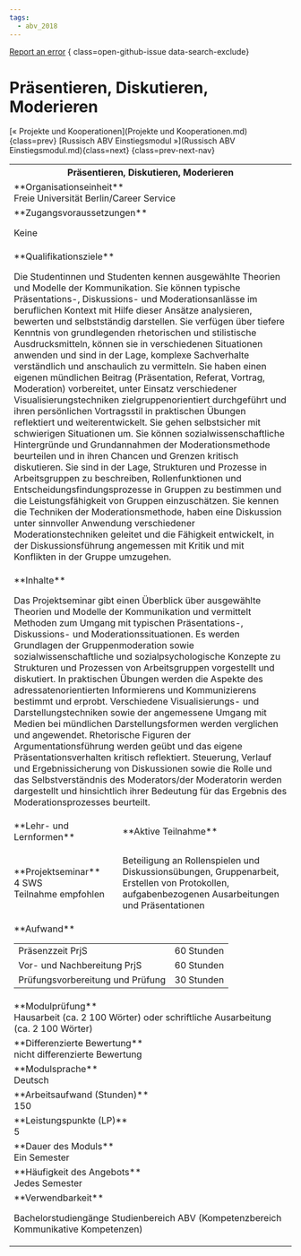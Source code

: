 ```yaml
---
tags:
  - abv_2018
---
```

[Report an error](https://github.com/SGSSGene/FUB-SUP/issues/new?title=Error%20in%20%22Pr%C3%A4sentieren%2C%20Diskutieren%2C%20Moderieren%22&body=There%20seems%20to%20be%20an%20error%20in%20module%20%22Pr%C3%A4sentieren%2C%20Diskutieren%2C%20Moderieren%22%2E%0A%0A%3CDescribe%20here%20a%20slightly%20more%20detailed%20description%20of%20what%20is%20wrong%3E&labels=bug)
{ class=open-github-issue data-search-exclude}

# Präsentieren, Diskutieren, Moderieren

[« Projekte und Kooperationen](Projekte und Kooperationen.md){class=prev}
[Russisch ABV Einstiegsmodul »](Russisch ABV Einstiegsmodul.md){class=next}
{class=prev-next-nav}

<table markdown id="moduledesc">
<tr markdown class="moduledesc_head"><th colspan="2">Präsentieren, Diskutieren, Moderieren </th></tr>
<tr markdown><td colspan="2">**Organisationseinheit**   <br>Freie Universität Berlin/Career Service</td></tr>


<tr markdown><td colspan="2">**Zugangsvoraussetzungen** <br>

Keine


</td></tr>
<tr markdown><td colspan="2">**Qualifikationsziele**    <br>

Die Studentinnen und Studenten kennen ausgewählte Theorien und Modelle der
Kommunikation. Sie können typische Präsentations-, Diskussions- und
Moderationsanlässe im beruflichen Kontext mit Hilfe dieser Ansätze
analysieren, bewerten und selbstständig darstellen. Sie verfügen über
tiefere Kenntnis von grundlegenden rhetorischen und stilistische
Ausdrucksmitteln, können sie in verschiedenen Situationen anwenden und sind
in der Lage, komplexe Sachverhalte verständlich und anschaulich zu
vermitteln. Sie haben einen eigenen mündlichen Beitrag (Präsentation,
Referat, Vortrag, Moderation) vorbereitet, unter Einsatz verschiedener
Visualisierungstechniken zielgruppenorientiert durchgeführt und ihren
persönlichen Vortragsstil in praktischen Übungen reflektiert und
weiterentwickelt. Sie gehen selbstsicher mit schwierigen Situationen um. Sie
können sozialwissenschaftliche Hintergründe und Grundannahmen der
Moderationsmethode beurteilen und in ihren Chancen und Grenzen kritisch
diskutieren. Sie sind in der Lage, Strukturen und Prozesse in Arbeitsgruppen
zu beschreiben, Rollenfunktionen und Entscheidungsfindungsprozesse in
Gruppen zu bestimmen und die Leistungsfähigkeit von Gruppen einzuschätzen.
Sie kennen die Techniken der Moderationsmethode, haben eine Diskussion unter
sinnvoller Anwendung verschiedener Moderationstechniken geleitet und die
Fähigkeit entwickelt, in der Diskussionsführung angemessen mit Kritik und
mit Konflikten in der Gruppe umzugehen.


</td></tr>
<tr markdown><td colspan="2">**Inhalte**                <br>

Das Projektseminar gibt einen Überblick über ausgewählte Theorien und
Modelle der Kommunikation und vermittelt Methoden zum Umgang mit typischen
Präsentations-, Diskussions- und Moderationssituationen. Es werden
Grundlagen der Gruppenmoderation sowie sozialwissenschaftliche und
sozialpsychologische Konzepte zu Strukturen und Prozessen von Arbeitsgruppen
vorgestellt und diskutiert. In praktischen Übungen werden die Aspekte des
adressatenorientierten Informierens und Kommunizierens bestimmt und erprobt.
Verschiedene Visualisierungs- und Darstellungstechniken sowie der
angemessene Umgang mit Medien bei mündlichen Darstellungsformen werden
verglichen und angewendet. Rhetorische Figuren der Argumentationsführung
werden geübt und das eigene Präsentationsverhalten kritisch reflektiert.
Steuerung, Verlauf und Ergebnissicherung von Diskussionen sowie die Rolle
und das Selbstverständnis des Moderators/der Moderatorin werden dargestellt
und hinsichtlich ihrer Bedeutung für das Ergebnis des Moderationsprozesses
beurteilt.


</td></tr>

<tr markdown><td>**Lehr- und Lernformen**</td><td>**Aktive Teilnahme**</td></tr>
<tr markdown><td> **Projektseminar** <br>4 SWS <br> Teilnahme empfohlen</td><td>

Beteiligung an Rollenspielen und Diskussionsübungen, Gruppenarbeit, Erstellen von Protokollen, aufgabenbezogenen Ausarbeitungen und Präsentationen
</td></tr>
<tr markdown><td colspan="2">**Aufwand**                <br>
<table class="aufwand_table">
<tr><td>Präsenzzeit PrjS</td><td>60 Stunden</td></tr>
<tr><td>Vor- und Nachbereitung PrjS</td><td>60 Stunden</td></tr>
<tr><td>Prüfungsvorbereitung und Prüfung</td><td>30 Stunden</td></tr>
</table>

</td></tr>
<tr markdown><td colspan="2">**Modulprüfung**             <br>Hausarbeit (ca. 2 100 Wörter) oder schriftliche Ausarbeitung (ca. 2 100
Wörter)


</td></tr>
<tr markdown><td colspan="2">**Differenzierte Bewertung** <br>nicht differenzierte Bewertung

</td></tr>
<tr markdown><td colspan="2">**Modulsprache**             <br>Deutsch</td></tr>
<tr markdown><td colspan="2">**Arbeitsaufwand (Stunden)** <br>150</td></tr>
<tr markdown><td colspan="2">**Leistungspunkte (LP)**     <br>5</td></tr>
<tr markdown><td colspan="2">**Dauer des Moduls**         <br>Ein Semester</td></tr>
<tr markdown><td colspan="2">**Häufigkeit des Angebots**  <br>Jedes Semester</td></tr>
<tr markdown><td colspan="2">**Verwendbarkeit**           <br>

Bachelorstudiengänge Studienbereich ABV (Kompetenzbereich Kommunikative
Kompetenzen)


</td></tr>


</table>

